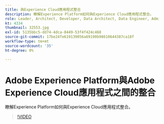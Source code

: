 ```yaml
---
title: 與Experience Cloud應用程式整合
description: 瞭解Experience Platform如何與Experience Cloud應用程式整合。
role: Leader, Architect, Developer, Data Architect, Data Engineer, Admin, User
kt: 4334
thumbnail: 32553.jpg
exl-id: 5135bbc5-dd74-4dca-8449-53f4f424c468
source-git-commit: 17be24fe619139056a69190b98610644387ca18f
workflow-type: tm+mt
source-wordcount: '35'
ht-degree: 0%

---
```


# Adobe Experience Platform與Adobe Experience Cloud應用程式之間的整合

瞭解Experience Platform如何與Experience Cloud應用程式整合。

>[!VIDEO](https://video.tv.adobe.com/v/32553?quality=12&learn=on)


